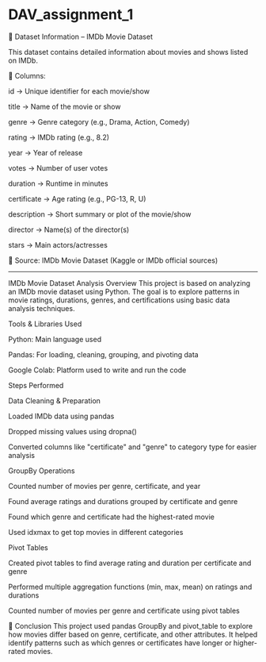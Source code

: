 # DAV_assignment_1

📘 Dataset Information – IMDb Movie Dataset

This dataset contains detailed information about movies and shows listed on IMDb.

🔹 Columns:

id → Unique identifier for each movie/show

title → Name of the movie or show

genre → Genre category (e.g., Drama, Action, Comedy)

rating → IMDb rating (e.g., 8.2)

year → Year of release

votes → Number of user votes

duration → Runtime in minutes

certificate → Age rating (e.g., PG-13, R, U)

description → Short summary or plot of the movie/show

director → Name(s) of the director(s)

stars → Main actors/actresses

📌 Source: IMDb Movie Dataset (Kaggle or IMDb official sources)

-------------------------------------------------------------------------------------------

IMDb Movie Dataset Analysis
Overview
This project is based on analyzing an IMDb movie dataset using Python. The goal is to explore patterns in movie ratings, durations, genres, and certifications using basic data analysis techniques.

Tools & Libraries Used

Python: Main language used

Pandas: For loading, cleaning, grouping, and pivoting data

Google Colab: Platform used to write and run the code

 Steps Performed

Data Cleaning & Preparation

Loaded IMDb data using pandas

Dropped missing values using dropna()

Converted columns like "certificate" and "genre" to category type for easier analysis

GroupBy Operations

Counted number of movies per genre, certificate, and year

Found average ratings and durations grouped by certificate and genre

Found which genre and certificate had the highest-rated movie

Used idxmax to get top movies in different categories

Pivot Tables

Created pivot tables to find average rating and duration per certificate and genre

Performed multiple aggregation functions (min, max, mean) on ratings and durations

Counted number of movies per genre and certificate using pivot tables

📌 Conclusion
This project used pandas GroupBy and pivot_table to explore how movies differ based on genre, certificate, and other attributes. It helped identify patterns such as which genres or certificates have longer or higher-rated movies.
